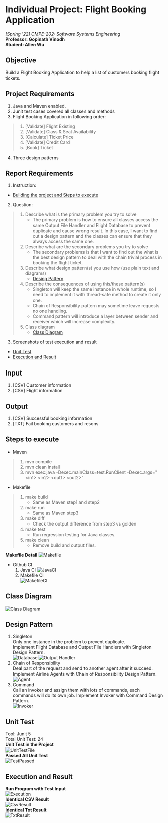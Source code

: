 # Individual Project: Flight Booking Application  
*[Spring '22] CMPE-202: Software Systems Engineering*  
**Professor: Gopinath Vinodh**  
**Student: Allen Wu**  

## Objective
Build a Flight Booking Application to help a list of customers booking flight tickets.

## Project Requirements
1. Java and Maven enabled.
2. Junit test cases covered all classes and methods
3. Flight Booking Application in following order:
>  1. [Validate] Flight Existing
>  2. [Validate] Class & Seat Availability
>  3. [Calculate] Ticket Price
>  4. [Validate] Credit Card
>  5. [Book] Ticket
4. Three design patterns

## Report Requirements
1. Instruction:
  * [Building the project and Steps to execute](#steps-to-execute)
2. Question:
>  1. Describe what is the primary problem you try to solve
>     * The primary problem is how to ensure all classes access the same Output File Handler and Flight Database to prevent duplicate and cause wrong result. In this case, I want to find out a design pattern and the classes can ensure that they always access the same one.
>  2. Describe what are the secondary problems you try to solve
>     * The secondary problems is that I want to find out the what is the best design pattern to deal with the chain trivial process in booking the flight ticket.
>  3. Describe what design pattern(s) you use how (use plain text and diagrams)
>     * [Desing Pattern](#design-pattern)
>  4. Describe the consequences of using this/these pattern(s)
>     * Singleton will keep the same instance in whole runtime, so I need to implement it with thread-safe method to create it only one.
>     * Chain of Responsibility pattern may sometime leave requests no one handling.
>     * Command pattern will introduce a layer between sender and receiver which will increase complexity. 
>  5. Class diagram
>     * [Class Diagram](#class-diagram)
3. Screenshots of test execution and result
  * [Unit Test](#unit-test)
  * [Execution and Result](#execution-and-result)

## Input
1. [CSV] Customer information
2. [CSV] Flight information

## Output
1. [CSV] Successful booking information
2. [TXT] Fail booking customers and resons

## Steps to execute
* Maven
>  1. mvn compile
>  2. mvn clean install
>  3. mvn exec:java -Dexec.mainClass=test.RunClient -Dexec.args="\<in1> \<in2> \<out1> \<out2>"
* Makefile
>  1. make build
>     * Same as Maven step1 and step2
>  2. make run
>     * Same as Maven step3
>  3. make diff
>     * Check the output difference from step3 vs golden
>  4. make test
>     * Run regression testing for Java classes.
>  5. make clean
>     * Remove build and output files.  

**Makefile Detail**
![Makefile](fig/Makefile.png)  
* Github CI
  1. Java CI
  ![JavaCI](fig/JavaCI.png)  
  2. Makefile CI  
  ![MakefileCI](fig/MakefileCI.png)  

## Class Diagram
![Class Diagram](fig/ClassRelation.png)

## Design Pattern
1. Singleton  
Only one instance in the problem to prevent duplicate.  
Implement Flight Database and Output File Handlers with Singleton Design Pattern.  
![Database](fig/DatabaseSingleton.png)
![Output Handler](fig/OutputHandlerSingleton.png)
2. Chain of Responsibility  
Deal part of the request and send to another agent after it succeed.  
Implement Airline Agents with Chain of Responsibility Design Pattern. 
![Agent](fig/AgentChainOfResponsibility.png)
3. Command  
Call an invoker and assign them with lots of commands, each commands will do its own job.
Implement Invoker with Command Design Pattern.  
![Invoker](fig/InvokerCommand.png)

## Unit Test
Tool: Junit 5  
Total Unit Test: 24  
**Unit Test in the Project**  
![UnitTestFile](fig/UnitTest.png)  
**Passed All Unit Test**  
![TestPassed](fig/TestSuccess.png)

## Execution and Result
**Run Program with Test Input**  
![Execution](fig/RunSuccess.png)  
**Identical CSV Result**  
![CsvResult](fig/OutputCsvComparison.png)  
**Identical Txt Result**  
![TxtResult](fig/OutputTxtComparison.png)  

